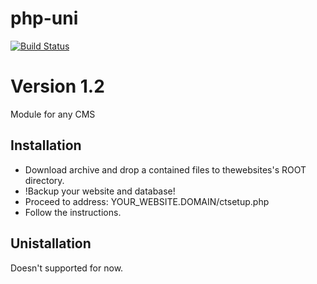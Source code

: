 php-uni
=======
[![Build Status](https://travis-ci.org/CleanTalk/php-uni.svg)](https://travis-ci.org/CleanTalk/php-uni)

# Version 1.2

Module for any CMS
## Installation
* Download archive and drop a contained files to thewebsites's  ROOT directory.
* !Backup your website and database!
* Proceed to address: YOUR_WEBSITE.DOMAIN/ctsetup.php
* Follow the instructions.

## Unistallation
Doesn't supported for now.
